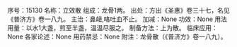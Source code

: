 序号：15130
名称：立效散
组成：龙骨1两。
出处：方出《圣惠》卷三十七，名见《普济方》卷一八九。
主治：鼻衄,咯吐血不止。
加减：None
功效：None
用法用量：以水1大盏，煎至半盏，温温尽服之。
制备方法：上为散。
临床应用：None
各家论述：None
用药禁忌：None
附注：龙骨散（《普济方》卷一八九）。
